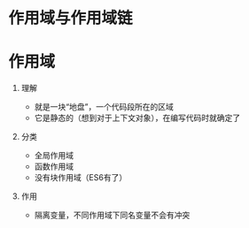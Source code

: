 # 作用域与作用域链

# 作用域

1. 理解
   * 就是一块“地盘”，一个代码段所在的区域
   * 它是静态的（想到对于上下文对象），在编写代码时就确定了

2. 分类
   * 全局作用域
   * 函数作用域
   * 没有块作用域（ES6有了）

3. 作用

   * 隔离变量，不同作用域下同名变量不会有冲突

      